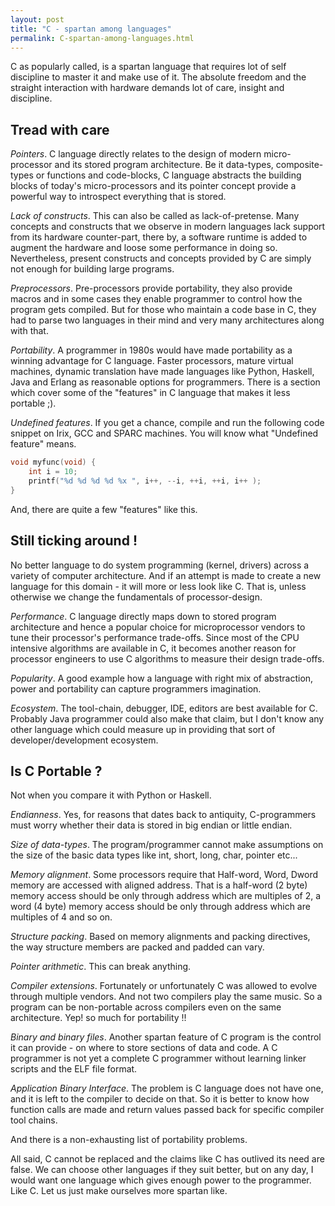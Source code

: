 ```yaml
---
layout: post
title: "C - spartan among languages"
permalink: C-spartan-among-languages.html
---
```


C as popularly called, is a spartan language that requires lot of self
discipline to master it and make use of it. The absolute freedom and the
straight interaction with hardware demands lot of care, insight and discipline.

Tread with care
---------------

*Pointers*. C language directly relates to the design of modern 
micro-processor and its stored program architecture. Be it data-types,
composite-types or functions and code-blocks, C language abstracts the
building blocks of today's micro-processors and its pointer concept provide a
powerful way to introspect everything that is stored.

*Lack of constructs*. This can also be called as lack-of-pretense. Many
concepts and constructs that we observe in modern languages lack support
from its hardware counter-part, there by, a software runtime is added to
augment the hardware and loose some performance in doing so.
Nevertheless, present constructs and concepts provided by C are simply not
enough for building large programs.

*Preprocessors*. Pre-processors provide portability, they also provide 
macros and in some cases they enable programmer to control how the program
gets compiled. But for those who maintain a code base in C, they had to parse
two languages in their mind and very many architectures along with that.

*Portability*. A programmer in 1980s would have made portability as a
winning advantage for C language. Faster processors, mature virtual machines,
dynamic translation have made languages like Python, Haskell, Java and Erlang
as reasonable options for programmers. There is a section which cover some of
the "features" in C language that makes it less portable ;).

*Undefined features*. If you get a chance, compile and run the following code
snippet on Irix, GCC and SPARC machines. You will know what "Undefined feature"
means.

```C
void myfunc(void) {
    int i = 10;
    printf("%d %d %d %d %x ", i++, --i, ++i, ++i, i++ );
}
```

And, there are quite a few "features" like this.

Still ticking around !
----------------------

No better language to do system programming (kernel, drivers) across a variety
of computer architecture. And if an attempt is made to create a new language
for this domain - it will more or less look like C. That is, unless otherwise
we change the fundamentals of processor-design.

*Performance*. C language directly maps down to stored program architecture
and hence a popular choice for microprocessor vendors to tune their processor's
performance trade-offs. Since most of the CPU intensive algorithms are
available in C, it becomes another reason for processor engineers to use C
algorithms to measure their design trade-offs.

*Popularity*. A good example how a language with right mix of abstraction,
power and portability can capture programmers imagination.

*Ecosystem*. The tool-chain, debugger, IDE, editors are best available for C.
Probably Java programmer could also make that claim, but I don't know any
other language which could measure up in providing that sort of
developer/development ecosystem.

Is C Portable ?
---------------

Not when you compare it with Python or Haskell.

*Endianness*. Yes, for reasons that dates back to antiquity, C-programmers must 
worry whether their data is stored in big endian or little endian.

*Size of data-types*. The program/programmer cannot make assumptions on the
size of the basic data types like int, short, long, char, pointer etc...

*Memory alignment*. Some processors require that Half-word, Word, Dword
memory are accessed with aligned address. That is a half-word (2 byte) memory
access should be only through address which are multiples of 2, a word (4
byte) memory access should be only through address which are multiples of
4 and so on.

*Structure packing*. Based on memory alignments and packing directives, the way
structure members are packed and padded can vary.

*Pointer arithmetic*. This can break anything.

*Compiler extensions*. Fortunately or unfortunately C was allowed to evolve
through multiple vendors. And not two compilers play the same music. So a
program can be non-portable across compilers even on the same architecture.
Yep! so much for portability !!

*Binary and binary files*. Another spartan feature of C program is the
control it can provide - on where to store sections of data and code. A C
programmer is not yet a complete C programmer without learning linker scripts
and the ELF file format.

*Application Binary Interface*. The problem is C language does not have one,
and it is left to the compiler to decide on that. So it is better to know
how function calls are made and return values passed back for specific
compiler tool chains.

And there is a non-exhausting list of portability problems.

All said, C cannot be replaced and the claims like C has outlived its need are
false. We can choose other languages if they suit better, but on any day, I
would want one language which gives enough power to the programmer. Like C.
Let us just make ourselves more spartan like.
